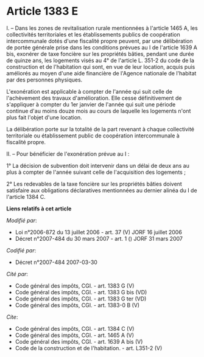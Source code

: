 # Article 1383 E

I. – Dans les zones de revitalisation rurale mentionnées à l'article 1465 A, les collectivités territoriales et les
établissements publics de coopération intercommunale dotés d'une fiscalité propre peuvent, par une délibération de portée
générale prise dans les conditions prévues au I de l'article 1639 A bis, exonérer de taxe foncière sur les propriétés bâties,
pendant une durée de quinze ans, les logements visés au 4° de l'article L. 351-2 du code de la construction et de
l'habitation qui sont, en vue de leur location, acquis puis améliorés au moyen d'une aide financière de l'Agence nationale de
l'habitat par des personnes physiques.

L'exonération est applicable à compter de l'année qui suit celle de l'achèvement des travaux d'amélioration. Elle cesse
définitivement de s'appliquer à compter du 1er janvier de l'année qui suit une période continue d'au moins douze mois au
cours de laquelle les logements n'ont plus fait l'objet d'une location.

La délibération porte sur la totalité de la part revenant à chaque collectivité territoriale ou établissement public de
coopération intercommunale à fiscalité propre.

II. – Pour bénéficier de l'exonération prévue au I :

1° La décision de subvention doit intervenir dans un délai de deux ans au plus à compter de l'année suivant celle de
l'acquisition des logements ;

2° Les redevables de la taxe foncière sur les propriétés bâties doivent satisfaire aux obligations déclaratives mentionnées
au dernier alinéa du I de l'article 1384 C.

**Liens relatifs à cet article**

_Modifié par_:

  - Loi n°2006-872 du 13 juillet 2006 - art. 37 (V) JORF 16 juillet 2006
  - Décret n°2007-484 du 30 mars 2007 - art. 1 () JORF 31 mars 2007

_Codifié par_:

  - Décret n°2007-484 2007-03-30

_Cité par_:

  - Code général des impôts, CGI. - art. 1383 G (V)
  - Code général des impôts, CGI. - art. 1383 G bis (VD)
  - Code général des impôts, CGI. - art. 1383 G ter (VD)
  - Code général des impôts, CGI. - art. 1383-0 B (V)

_Cite_:

  - Code général des impôts, CGI. - art. 1384 C (V)
  - Code général des impôts, CGI. - art. 1465 A (V)
  - Code général des impôts, CGI. - art. 1639 A bis (V)
  - Code de la construction et de l'habitation. - art. L351-2 (V)
